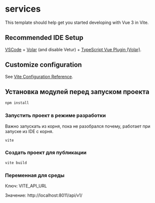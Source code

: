 # services

This template should help get you started developing with Vue 3 in Vite.

## Recommended IDE Setup

[VSCode](https://code.visualstudio.com/) + [Volar](https://marketplace.visualstudio.com/items?itemName=Vue.volar) (and disable Vetur) + [TypeScript Vue Plugin (Volar)](https://marketplace.visualstudio.com/items?itemName=Vue.vscode-typescript-vue-plugin).

## Customize configuration

See [Vite Configuration Reference](https://vitejs.dev/config/).

## Установка модулей перед запуском проекта

```sh
npm install
```

### Запустить проект в режиме разработки

Важно запускать из корня, пока не разобрался почему, работает при запуске из IDE с корня.

```sh
vite
```

### Создать проект для публикации

```sh
vite build
```

### Переменная для среды

Ключ: VITE_API_URL

Значение: http://localhost:8011/api/v1/
